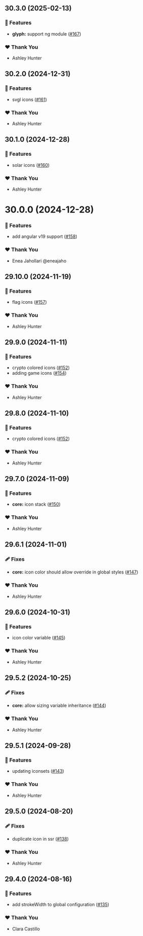 ## 30.3.0 (2025-02-13)

### 🚀 Features

- **glyph:** support ng module ([#167](https://github.com/ng-icons/ng-icons/pull/167))

### ❤️  Thank You

- Ashley Hunter

## 30.2.0 (2024-12-31)

### 🚀 Features

- svgl icons ([#161](https://github.com/ng-icons/ng-icons/pull/161))

### ❤️ Thank You

- Ashley Hunter

## 30.1.0 (2024-12-28)

### 🚀 Features

- solar icons ([#160](https://github.com/ng-icons/ng-icons/pull/160))

### ❤️ Thank You

- Ashley Hunter

# 30.0.0 (2024-12-28)

### 🚀 Features

- add angular v19 support ([#158](https://github.com/ng-icons/ng-icons/pull/158))

### ❤️ Thank You

- Enea Jahollari @eneajaho

## 29.10.0 (2024-11-19)

### 🚀 Features

- flag icons ([#157](https://github.com/ng-icons/ng-icons/pull/157))

### ❤️  Thank You

- Ashley Hunter

## 29.9.0 (2024-11-11)

### 🚀 Features

- crypto colored icons ([#152](https://github.com/ng-icons/ng-icons/pull/152))
- adding game icons ([#154](https://github.com/ng-icons/ng-icons/pull/154))

### ❤️  Thank You

- Ashley Hunter

## 29.8.0 (2024-11-10)

### 🚀 Features

- crypto colored icons ([#152](https://github.com/ng-icons/ng-icons/pull/152))

### ❤️  Thank You

- Ashley Hunter

## 29.7.0 (2024-11-09)

### 🚀 Features

- **core:** icon stack ([#150](https://github.com/ng-icons/ng-icons/pull/150))

### ❤️  Thank You

- Ashley Hunter

## 29.6.1 (2024-11-01)

### 🩹 Fixes

- **core:** icon color should allow override in global styles ([#147](https://github.com/ng-icons/ng-icons/pull/147))

### ❤️  Thank You

- Ashley Hunter

## 29.6.0 (2024-10-31)

### 🚀 Features

- icon color variable ([#145](https://github.com/ng-icons/ng-icons/pull/145))

### ❤️  Thank You

- Ashley Hunter

## 29.5.2 (2024-10-25)

### 🩹 Fixes

- **core:** allow sizing variable inheritance ([#144](https://github.com/ng-icons/ng-icons/pull/144))

### ❤️  Thank You

- Ashley Hunter

## 29.5.1 (2024-09-28)


### 🚀 Features

- updating iconsets ([#143](https://github.com/ng-icons/ng-icons/pull/143))

### ❤️  Thank You

- Ashley Hunter

## 29.5.0 (2024-08-20)


### 🩹 Fixes

- duplicate icon in ssr ([#138](https://github.com/ng-icons/ng-icons/pull/138))

### ❤️  Thank You

- Ashley Hunter

## 29.4.0 (2024-08-16)


### 🚀 Features

- add strokeWidth to global configuration ([#135](https://github.com/ng-icons/ng-icons/pull/135))

### ❤️  Thank You

- Clara Castillo